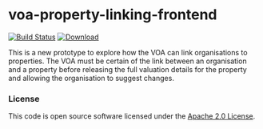 
# voa-property-linking-frontend

[![Build Status](https://travis-ci.org/hmrc/voa-property-linking-frontend.svg?branch=master)](https://travis-ci.org/hmrc/voa-property-linking-frontend) [ ![Download](https://api.bintray.com/packages/hmrc/releases/voa-property-linking-frontend/images/download.svg) ](https://bintray.com/hmrc/releases/voa-property-linking-frontend/_latestVersion)

This is a new prototype to explore how the VOA can link organisations to properties. The VOA must be certain of the link between an organisation and a property before releasing the full valuation details for the property and allowing the organisation to suggest changes.

### License

This code is open source software licensed under the [Apache 2.0 License]("http://www.apache.org/licenses/LICENSE-2.0.html").
    